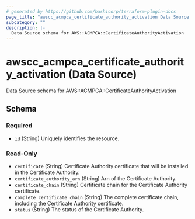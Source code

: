 ```yaml
---
# generated by https://github.com/hashicorp/terraform-plugin-docs
page_title: "awscc_acmpca_certificate_authority_activation Data Source - terraform-provider-awscc"
subcategory: ""
description: |-
  Data Source schema for AWS::ACMPCA::CertificateAuthorityActivation
---
```


# awscc_acmpca_certificate_authority_activation (Data Source)

Data Source schema for AWS::ACMPCA::CertificateAuthorityActivation



<!-- schema generated by tfplugindocs -->
## Schema

### Required

- `id` (String) Uniquely identifies the resource.

### Read-Only

- `certificate` (String) Certificate Authority certificate that will be installed in the Certificate Authority.
- `certificate_authority_arn` (String) Arn of the Certificate Authority.
- `certificate_chain` (String) Certificate chain for the Certificate Authority certificate.
- `complete_certificate_chain` (String) The complete certificate chain, including the Certificate Authority certificate.
- `status` (String) The status of the Certificate Authority.
